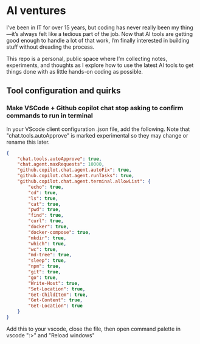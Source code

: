 # AI ventures

I’ve been in IT for over 15 years, but coding has never really been my thing—it’s always felt like a tedious part of the job. Now that AI tools are getting good enough to handle a lot of that work, I’m finally interested in building stuff without dreading the process.

This repo is a personal, public space where I’m collecting notes, experiments, and thoughts as I explore how to use the latest AI tools to get things done with as little hands-on coding as possible.

## Tool configuration and quirks

### Make VSCode + Github copilot chat stop asking to confirm commands to run in terminal

In your VScode client configuration .json file, add the following. Note that "chat.tools.autoApprove" is marked experimental so they may change or rename this later.

```json
{
    "chat.tools.autoApprove": true,
    "chat.agent.maxRequests": 10000,
    "github.copilot.chat.agent.autoFix": true,
    "github.copilot.chat.agent.runTasks": true,
    "github.copilot.chat.agent.terminal.allowList": {
        "echo": true,
        "cd": true,
        "ls": true,
        "cat": true,
        "pwd": true,
        "find": true,
        "curl": true,
        "docker": true,
        "docker-compose": true,
        "mkdir": true,
        "which": true,
        "wc": true,
        "md-tree": true,
        "sleep": true,
        "npm": true,
        "git": true,
        "go": true,
        "Write-Host": true,
        "Set-Location": true,
        "Get-ChildItem": true,
        "Get-Content": true,
        "Get-Location": true
    }
}
```

Add this to your vscode, close the file, then open command palette in vscode ":>" and "Reload windows"
